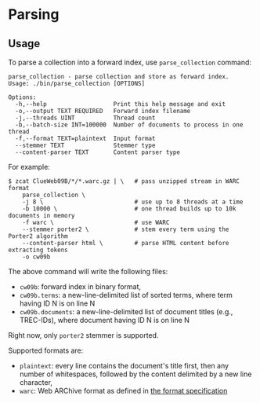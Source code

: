 Parsing
=======

## Usage

To parse a collection into a forward index, use `parse_collection` command:

    parse_collection - parse collection and store as forward index.
    Usage: ./bin/parse_collection [OPTIONS]
    
    Options:
      -h,--help                   Print this help message and exit
      -o,--output TEXT REQUIRED   Forward index filename
      -j,--threads UINT           Thread count
      -b,--batch-size INT=100000  Number of documents to process in one thread
      -f,--format TEXT=plaintext  Input format
      --stemmer TEXT              Stemmer type
      --content-parser TEXT       Content parser type

For example:

    $ zcat ClueWeb09B/*/*.warc.gz | \   # pass unzipped stream in WARC format
        parse_collection \
        -j 8 \                          # use up to 8 threads at a time
        -b 10000 \                      # one thread builds up to 10k documents in memory
        -f warc \                       # use WARC
        --stemmer porter2 \             # stem every term using the Porter2 algorithm
        --content-parser html \         # parse HTML content before extracting tokens
        -o cw09b

The above command will write the following files:
- `cw09b`: forward index in binary format,
- `cw09b.terms`: a new-line-delimited list of sorted terms,
  where term having ID N is on line N
- `cw09b.documents`: a new-line-delimited list of document titles (e.g., TREC-IDs),
  where document having ID N is on line N

Right now, only `porter2` stemmer is supported.

Supported formats are:
- `plaintext`: every line contains the document's title first, then any number of
             whitespaces, followed by the content delimited by a new line character,
- `warc`: Web ARChive format as defined in [the format specification](https://iipc.github.io/warc-specifications/specifications/warc-format/warc-1.0/)
